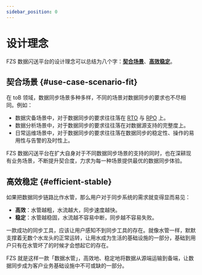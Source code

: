 ```yaml
---
sidebar_position: 0
---
```


# 设计理念

FZS 数据闪送平台的设计理念可以总结为八个字：[**契合场景**](#use-case-scenario-fit)、[**高效稳定**](#efficient-stable)。

## 契合场景 {#use-case-scenario-fit}

在 toB 领域，数据同步场景多种多样，不同的场景对数据同步的要求也不尽相同。例如：

  - 数据灾备场景中，对于数据同步的要求往往落在 [RTO](https://www.huaweicloud.com/zhishi/sdrs7.html) 与 [RPO](https://www.huaweicloud.com/zhishi/sdrs7.html) 上。
  - 数据分析场景中，对于数据同步的要求往往落在对数据源支持的完整度上。
  - 日常运维场景中，对于数据同步的要求往往落在数据同步的稳定性、操作的易用性与告警的及时性上。

FZS 数据闪送平台在扩大自身对于不同数据同步场景的支持的同时，也在深耕现有业务场景，不断提升契合度，力求为每一种场景提供最优的数据同步体验。

## 高效稳定 {#efficient-stable}

如果把数据同步链路比作水管，那么用户对于同步系统的需求就变得显而易见：

  - **高效**：水管越粗，水流越大，同步速度越快。
  - **稳定**：水管越稳固，水流越不容易中断，同步越不容易失败。

一款成功的同步工具，应该让用户感知不到同步工具的存在。就像水管一样，默默支撑着无数个水龙头的正常运转，让用水成为生活的基础设施的一部分，基础到用户只有在水管坏了的时候才会想起它的存在。

FZS 就是这样一款「数据水管」，高效地、稳定地将数据从源端运输到备端，让数据同步成为客户业务基础设施中不可或缺的一部分。